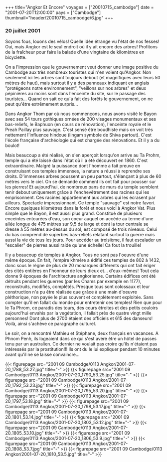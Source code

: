 +++
title="Angkor Et Encore"
voyages = ["20010715_cambodge"]
date = "2001-07-20T12:00:00"
pays = ["Cambodge"]
thumbnail="header/20010715_cambodge/6.jpg"
+++
### 20 juillet 2001

Soyons fous, louons des vélos! Quelle idée étrange vu l'état de nos fesses! 
Oui, mais Angkor est le seul endroit où il y ait encore des arbres! Profitons 
de la fraîcheur pour faire la balade d'une vingtaine de kilomètres en bicyclette. 


On a l'impression que le gouvernement veut donner une image positive du Cambodge 
aux très nombreux touristes qui n'en voient qu'Angkor. Non seulement ici les 
arbres sont toujours debout (et magnifiques avec leurs 50 mètres de haut), mais 
surtout il y a des panneaux indiquant en anglais "protégeons notre environnement", 
"veillons sur nos arbres" et deux pépinières au moins sont dans l'enceinte du 
site, sur le passage des touristes... Quand on sait ce qu'a fait des forêts 
le gouvernement, on ne peut qu'être extrêmement surpris... 

Dans Angkor Thom par où nous commençons, nous avons visité le Bayon avec ses 
54 tours gothiques ornées de 200 visages monumentaux et ses bas-reliefs, le 
Baphuon (en cours de rénovation), l'enceinte royale et le Preah Paillay plus 
sauvage. C'est sensé être boudhiste mais on voit très nettement l'influence 
hindoue (lingam symbole de Shiva partout). C'est l'école française d'archéologie 
qui est chargée des rénovations. Et il y a du boulot! 

Mais beaucoup a été réalisé, on s'en aperçoit lorsqu'on arrive au Ta Prohm, 
temple qui a été laissé dans l'état où il a été découvert en 1860. C'est extraordinaire. 
Malgré la puissance dont l'homme a fait preuve en construisant ces temples immenses, 
la nature a réussi à reprendre ses droits. D'immenses arbres poussent un peu 
partout, s'élançant à plus de 60 mètres vers le ciel. On se demande comment 
ils ont fait pour pousser sur les pierres! Et aujourd'hui, de nombreux pans 
de murs du temple semblent tenir debout uniquement grâce à l'enchevêtrement 
des racines qui les emprisonnent. Ces racines appartiennent aux arbres qui les 
écrasent par ailleurs. Spectacle impressionnant. Ce temple "sauvage" est notre 
favori. Encore quelques kilomètres dans la forêt et nous voici à Angkor Vat. 
Plus simple que le Bayon, il est aussi plus grand. Constitué de plusieurs enceintes 
entourées d'eau, son coeur auquel on accède au terme d'une allée longue de 475 
mètres sur 9,5 de large et dont la tour centrale se dresse à 55 mètres au-dessus 
du sol, est composé de trois niveaux. Celui du bas comprend de superbes bas-reliefs 
relatant surtout la guerre mais aussi la vie de tous les jours. Pour accéder 
au troisième, il faut escalader un "escalier" de pierres aussi raide qu'une 
échelle! Ca fout la trouille! 

Il y a beaucoup de temples à Angkor. Tous ne sont pas l'oeuvre d'une même époque. 
En fait, l'empire khmère a édifié ces temples de 802 à 1432, donc sous le règne 
de plus de 20 monarques différents qui ont fait ériger des cités entières en 
l'honneur de leurs dieux et... d'eux-mêmes! Tout cela donne 9 époques de l'architecture 
angkorienne. Certains édifices ont été détruits pendant les guerres (par les 
Chams par exemple en 1177), reconstruits, modifiés, complétés. Presque tous 
sont colossaux et leur construction n'a pu être réalisée que grâce à une main 
d'oeuvre pléthorique, non payée le plus souvent et complètement exploitée. Sans 
compter qu'il en fallait du monde pour entretenir ces temples! Rien que pour 
le Ta Phrom, ce paradis des tours, des cours étroites et des petits couloirs 
aujourd'hui envahis par la vegétation, il fallait près de quatre vingt mille 
personnes! Dont plus de 2700 étaient des officiels et 615 des danseurs! Voilà, 
ainsi s'achève ce paragraphe culturel. 

Le soir, on a rencontré Mathieu et Stéphane, deux français en vacances. A Phnom 
Penh, ils logeaient dans ce qui s'est avéré être un hôtel de passes tenu par 
un australien. Ce dernier ne voulait pas croire qu'ils n'étaient pas intéressés 
par la prostitution!!! Ils ont du le lui expliquer pendant 10 minutes avant 
qu'il ne se laisse convaincre... 


<div id="TOTO">{{< figurepage src="2001 09 Cambodge/0113 Angkor/2001-07-20_1788_53.27.jpg" title="-"  >}}
{{< figurepage src="2001 09 Cambodge/0113 Angkor/2001-07-20_1790_53.25.jpg" title="-"  >}}
{{< figurepage src="2001 09 Cambodge/0113 Angkor/2001-07-20_1792_53.23.jpg" title="-"  >}}
{{< figurepage src="2001 09 Cambodge/0113 Angkor/2001-07-20_1795_53.20.jpg" title="-"  >}}
{{< figurepage src="2001 09 Cambodge/0113 Angkor/2001-07-20_1797_53.18.jpg" title="-"  >}}
{{< figurepage src="2001 09 Cambodge/0113 Angkor/2001-07-20_1798_53.17.jpg" title="-"  >}}
{{< figurepage src="2001 09 Cambodge/0113 Angkor/2001-07-20_1801_53.14.jpg" title="-"  >}}
{{< figurepage src="2001 09 Cambodge/0113 Angkor/2001-07-20_1803_53.12.jpg" title="-"  >}}
{{< figurepage src="2001 09 Cambodge/0113 Angkor/2001-07-20_1805_53.10.jpg" title="-"  >}}
{{< figurepage src="2001 09 Cambodge/0113 Angkor/2001-07-20_1806_53.9.jpg" title="-"  >}}
{{< figurepage src="2001 09 Cambodge/0113 Angkor/2001-07-20_1808_53.7.jpg" title="-"  >}}
{{< figurepage src="2001 09 Cambodge/0113 Angkor/2001-07-20_1810_53.5.jpg" title="-"  >}}
</DIV>

